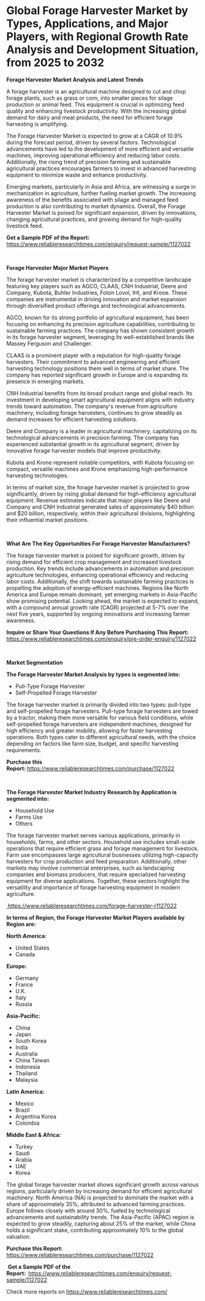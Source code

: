 <p><h1>Global Forage Harvester Market by Types, Applications, and Major Players, with Regional Growth Rate Analysis and Development Situation, from 2025 to 2032</h1></p><p><strong>Forage Harvester Market Analysis and Latest Trends</strong></p>
<p><p>A forage harvester is an agricultural machine designed to cut and chop forage plants, such as grass or corn, into smaller pieces for silage production or animal feed. This equipment is crucial in optimizing feed quality and enhancing livestock productivity. With the increasing global demand for dairy and meat products, the need for efficient forage harvesting is amplifying.</p><p>The Forage Harvester Market is expected to grow at a CAGR of 10.9% during the forecast period, driven by several factors. Technological advancements have led to the development of more efficient and versatile machines, improving operational efficiency and reducing labor costs. Additionally, the rising trend of precision farming and sustainable agricultural practices encourages farmers to invest in advanced harvesting equipment to minimize waste and enhance productivity.</p><p>Emerging markets, particularly in Asia and Africa, are witnessing a surge in mechanization in agriculture, further fueling market growth. The increasing awareness of the benefits associated with silage and managed feed production is also contributing to market dynamics. Overall, the Forage Harvester Market is poised for significant expansion, driven by innovations, changing agricultural practices, and growing demand for high-quality livestock feed.</p></p>
<p><strong>Get a Sample PDF of the Report:&nbsp;</strong> <a href="https://www.reliableresearchtimes.com/enquiry/request-sample/1127022?utm_campaign=2937&utm_medium=2&utm_source=Github&utm_content=ia&utm_term=10042025&utm_id=forage-harvester">https://www.reliableresearchtimes.com/enquiry/request-sample/1127022</a></p>
<p>&nbsp;</p>
<p><strong>Forage Harvester Major Market Players</strong></p>
<p><p>The forage harvester market is characterized by a competitive landscape featuring key players such as AGCO, CLAAS, CNH Industrial, Deere and Company, Kubota, Buhler Industries, Foton Lovol, IHI, and Krone. These companies are instrumental in driving innovation and market expansion through diversified product offerings and technological advancements.</p><p>AGCO, known for its strong portfolio of agricultural equipment, has been focusing on enhancing its precision agriculture capabilities, contributing to sustainable farming practices. The company has shown consistent growth in its forage harvester segment, leveraging its well-established brands like Massey Ferguson and Challenger.</p><p>CLAAS is a prominent player with a reputation for high-quality forage harvesters. Their commitment to advanced engineering and efficient harvesting technology positions them well in terms of market share. The company has reported significant growth in Europe and is expanding its presence in emerging markets.</p><p>CNH Industrial benefits from its broad product range and global reach. Its investment in developing smart agricultural equipment aligns with industry trends toward automation. The company's revenue from agriculture machinery, including forage harvesters, continues to grow steadily as demand increases for efficient harvesting solutions.</p><p>Deere and Company is a leader in agricultural machinery, capitalizing on its technological advancements in precision farming. The company has experienced substantial growth in its agricultural segment, driven by innovative forage harvester models that improve productivity.</p><p>Kubota and Krone represent notable competitors, with Kubota focusing on compact, versatile machines and Krone emphasizing high-performance harvesting technologies.</p><p>In terms of market size, the forage harvester market is projected to grow significantly, driven by rising global demand for high-efficiency agricultural equipment. Revenue estimates indicate that major players like Deere and Company and CNH Industrial generated sales of approximately $40 billion and $20 billion, respectively, within their agricultural divisions, highlighting their influential market positions.</p></p>
<p>&nbsp;</p>
<p><strong>What Are The Key Opportunities For Forage Harvester Manufacturers?</strong></p>
<p><p>The forage harvester market is poised for significant growth, driven by rising demand for efficient crop management and increased livestock production. Key trends include advancements in automation and precision agriculture technologies, enhancing operational efficiency and reducing labor costs. Additionally, the shift towards sustainable farming practices is propelling the adoption of energy-efficient machines. Regions like North America and Europe remain dominant, yet emerging markets in Asia-Pacific show promising potential. Looking ahead, the market is expected to expand, with a compound annual growth rate (CAGR) projected at 5-7% over the next five years, supported by ongoing innovations and increasing farmer awareness.</p></p>
<p><strong>Inquire or Share Your Questions If Any Before Purchasing This Report:</strong> <a href="https://www.reliableresearchtimes.com/enquiry/pre-order-enquiry/1127022?utm_campaign=2937&utm_medium=2&utm_source=Github&utm_content=ia&utm_term=10042025&utm_id=forage-harvester">https://www.reliableresearchtimes.com/enquiry/pre-order-enquiry/1127022</a></p>
<p>&nbsp;</p>
<p><strong>Market Segmentation</strong></p>
<p><strong>The Forage Harvester Market Analysis by types is segmented into:</strong></p>
<p><ul><li>Pull-Type Forage Harvester</li><li>Self-Propelled Forage Harvester</li></ul></p>
<p><p>The forage harvester market is primarily divided into two types: pull-type and self-propelled forage harvesters. Pull-type forage harvesters are towed by a tractor, making them more versatile for various field conditions, while self-propelled forage harvesters are independent machines, designed for high efficiency and greater mobility, allowing for faster harvesting operations. Both types cater to different agricultural needs, with the choice depending on factors like farm size, budget, and specific harvesting requirements.</p></p>
<p><strong>Purchase this Report:&nbsp;</strong><a href="https://www.reliableresearchtimes.com/purchase/1127022?utm_campaign=2937&utm_medium=2&utm_source=Github&utm_content=ia&utm_term=10042025&utm_id=forage-harvester">https://www.reliableresearchtimes.com/purchase/1127022</a></p>
<p>&nbsp;</p>
<p><strong>The Forage Harvester Market Industry Research by Application is segmented into:</strong></p>
<p><ul><li>Household Use</li><li>Farms Use</li><li>Others</li></ul></p>
<p><p>The forage harvester market serves various applications, primarily in households, farms, and other sectors. Household use includes small-scale operations that require efficient grass and forage management for livestock. Farm use encompasses large agricultural businesses utilizing high-capacity harvesters for crop production and feed preparation. Additionally, other markets may involve commercial enterprises, such as landscaping companies and biomass producers, that require specialized harvesting equipment for diverse applications. Together, these sectors highlight the versatility and importance of forage harvesting equipment in modern agriculture.</p></p>
<p><a href="https://www.reliableresearchtimes.com/forage-harvester-r1127022?utm_campaign=2937&utm_medium=2&utm_source=Github&utm_content=ia&utm_term=10042025&utm_id=forage-harvester">&nbsp;https://www.reliableresearchtimes.com/forage-harvester-r1127022</a></p>
<p><strong>In terms of Region, the Forage Harvester Market Players available by Region are:</strong></p>
<p>
    <p> <strong> North America: </strong>
        <ul>
            <li>United States</li>
            <li>Canada</li>
        </ul>
        </p> 
    <p> <strong> Europe: </strong>
        <ul>
            <li>Germany</li>
            <li>France</li>
            <li>U.K.</li>
            <li>Italy</li>
            <li>Russia</li>
        </ul>
        </p> 
    <p> <strong> Asia-Pacific: </strong>
        <ul>
            <li>China</li>
            <li>Japan</li>
            <li>South Korea</li>
            <li>India</li>
            <li>Australia</li>
            <li>China Taiwan</li>
            <li>Indonesia</li>
            <li>Thailand</li>
            <li>Malaysia</li>
        </ul>
        </p> 
    <p> <strong> Latin America: </strong>
        <ul>
            <li>Mexico</li>
            <li>Brazil</li>
            <li>Argentina Korea</li>
            <li>Colombia</li>
        </ul>
        </p> 
    <p> <strong> Middle East & Africa: </strong>
        <ul>
            <li>Turkey</li>
            <li>Saudi</li>
            <li>Arabia</li>
            <li>UAE</li>
            <li>Korea</li>
        </ul>
    </p>
    </p>
<p><p>The global forage harvester market shows significant growth across various regions, particularly driven by increasing demand for efficient agricultural machinery. North America (NA) is projected to dominate the market with a share of approximately 35%, attributed to advanced farming practices. Europe follows closely with around 30%, fueled by technological advancements and sustainability trends. The Asia-Pacific (APAC) region is expected to grow steadily, capturing about 25% of the market, while China holds a significant stake, contributing approximately 10% to the global valuation.</p></p>
<p><strong>Purchase this Report: </strong><a href="https://www.reliableresearchtimes.com/purchase/1127022?utm_campaign=2937&utm_medium=2&utm_source=Github&utm_content=ia&utm_term=10042025&utm_id=forage-harvester">https://www.reliableresearchtimes.com/purchase/1127022</a></p>
<p>&nbsp;<strong>Get a Sample PDF of the Report:&nbsp;&nbsp;</strong><a href="https://www.reliableresearchtimes.com/enquiry/request-sample/1127022?utm_campaign=2937&utm_medium=2&utm_source=Github&utm_content=ia&utm_term=10042025&utm_id=forage-harvester">https://www.reliableresearchtimes.com/enquiry/request-sample/1127022</a></p>
<p><strong></strong></p>
<p>Check more reports on <a href="https://www.reliableresearchtimes.com/?utm_campaign=2937&utm_medium=2&utm_source=Github&utm_content=ia&utm_term=10042025&utm_id=forage-harvester">https://www.reliableresearchtimes.com/</a></p>